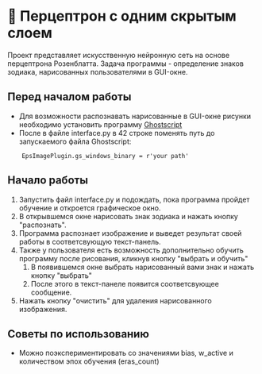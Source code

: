 # 🧠 Перцептрон с одним скрытым слоем
Проект представляет искусственную нейронную сеть на основе перцептрона Розенблатта. Задача программы - определение знаков зодиака, нарисованных пользователями в GUI-окне. 
## Перед началом работы
* Для возможности распознавать нарисованные в GUI-окне рисунки необходимо установить программу [Ghostscript](https://www.ghostscript.com/)
* После в файле interface.py в 42 строке поменять путь до запускаемого файла Ghostscript:
```
    EpsImagePlugin.gs_windows_binary = r'your path'
```
## Начало работы  
1. Запустить файл interface.py и подождать, пока программа пройдет обучение и откроется графическое окно.
2. В открывшемся окне нарисовать знак зодиака и нажать кнопку "распознать".
3. Программа распознает изображение и выведет результат своей работы в соответсвующую текст-панель.
4. Также у пользователя есть возможность дополнительно обучить программу после рисования, кликнув кнопку "выбрать и обучить"
   1. В появившемся окне выбрать нарисованный вами знак и нажать кнопку "выбрать"
   2. После этого в текст-панеле появится соответсвующее сообщение.
5. Нажать кнопку "очистить" для удаления нарисованного изображения.

## Советы по использованию
* Можно поэкспериментировать со значениями bias, w_active и количеством эпох обучения (eras_count)